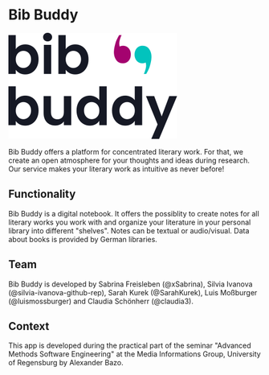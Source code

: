 # Bib Buddy

![Bib Buddy Logo - the text Bib Buddy with quotation marks that resemble a smilie.](https://github.com/UniRegensburg/unsere-app-fur-die-universitat-regensburg-bib-buddy/blob/main/Design/Logo/BibBuddy.png "Bib Buddy Logo")

Bib Buddy offers a platform for concentrated literary work. For that, we create an open atmosphere for your thoughts and ideas during research. Our service makes your literary work as intuitive as never before!

## Functionality
Bib Buddy is a digital notebook. It offers the possiblity to create notes for all literary works you work with and organize your literature in your personal library into different "shelves". Notes can be textual or audio/visual. Data about books is provided by German libraries.

## Team
Bib Buddy is developed by Sabrina Freisleben (@xSabrina), Silvia Ivanova (@silvia-ivanova-github-rep), Sarah Kurek (@SarahKurek), Luis Moßburger (@luismossburger) and Claudia Schönherr (@claudia3).

## Context
This app is developed during the practical part of the seminar "Advanced Methods Software Engineering" at the Media Informations Group, University of Regensburg by Alexander Bazo.
